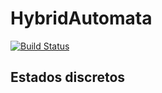 # HybridAutomata

[![Build Status](https://github.com/RosalRicardo/HybridAutomata.jl/actions/workflows/CI.yml/badge.svg?branch=main)](https://github.com/RosalRicardo/HybridAutomata.jl/actions/workflows/CI.yml?query=branch%3Amain)

## Estados discretos